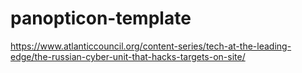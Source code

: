 # panopticon-template

https://www.atlanticcouncil.org/content-series/tech-at-the-leading-edge/the-russian-cyber-unit-that-hacks-targets-on-site/
